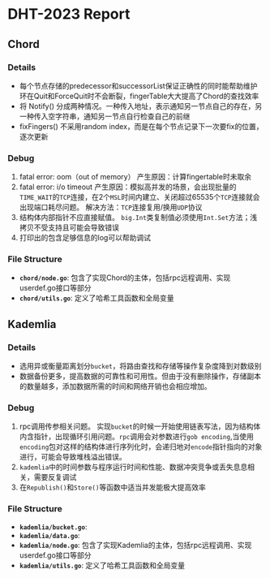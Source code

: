 # DHT-2023 Report

## **Chord**
### Details
- 每个节点存储的predecessor和successorList保证正确性的同时能帮助维护环在Quit和ForceQuit时不会断裂，fingerTable大大提高了Chord的查找效率
- 将 Notify() 分成两种情况。一种传入地址，表示通知另一节点自己的存在，另一种传入空字符串，通知另一节点自行检查自己的前继
- fixFingers() 不采用random index，而是在每个节点记录下一次要fix的位置，逐次更新

### Debug
1. fatal error: oom（out of memory） 产生原因：计算fingertable时未取余   
2. fatal error: i/o timeout 
    产生原因：模拟高并发的场景，会出现批量的`TIME_WAIT`的`TCP`连接，在2个`MSL`时间内建立、关闭超过65535个`TCP`连接就会出现端口耗尽问题。 
    解决方法：`TCP`连接复用/换用`UDP`协议
3. 结构体内部指针不应直接赋值。 `big.Int`类复制值必须使用`Int.Set`方法；浅拷贝不受支持且可能会导致错误
4. 打印出的包含足够信息的log可以帮助调试

### File Structure
- **`chord/node.go`**: 包含了实现Chord的主体，包括rpc远程调用、实现userdef.go接口等部分  
- **`chord/utils.go`**: 定义了哈希工具函数和全局变量

## **Kademlia**
### Details
- 选用异或衡量距离划分`bucket`，将路由查找和存储等操作复杂度降到对数级别
- 数据备份更多，提高数据的可靠性和可用性。但由于没有删除操作，存储副本的数量越多，添加数据所需的时间和网络开销也会相应增加。

### Debug
1. rpc调用传参相关问题。
    实现`bucket`的时候一开始使用链表写法，因为结构体内含指针，出现循环引用问题。`rpc`调用会对参数进行`gob encoding`,当使用`encoding`包对这样的结构体进行序列化时，会递归地对`encode`指针指向的对象进行，可能会导致堆栈溢出错误。
2. `kademlia`中的时间参数与程序运行时间和性能、数据冲突竞争或丢失息息相关，需要反复调试
3. 在`Republish()`和`Store()`等函数中适当并发能极大提高效率

### File Structure
- **`kademlia/bucket.go`**:
- **`kademlia/data.go`**: 
- **`kademlia/node.go`**: 包含了实现Kademlia的主体，包括rpc远程调用、实现userdef.go接口等部分  
- **`kademlia/utils.go`**: 定义了哈希工具函数和全局变量

